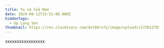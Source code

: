 ```yaml
---
title: Tu xá Cửa Nam
date: 2024-09-12T15:51:00.000Z
hiddenTags:
  - Gp Lạng Sơn
thumbnail: https://res.cloudinary.com/dxtb6rv7y/image/upload/v1726127855/cua_nam_hcijex.jpg
---
```

xxxxxxxxxxxxxxxxx
